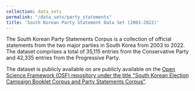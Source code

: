 ```yaml
---
collection: data_sets
permalink: "/data_sets/party_statements"
title: 'South Korean Party Statement Data Set (2003-2022)'
---
```


The South Korean Party Statements Corpus is a collection of official statements from the two major parties in South Korea from 2003 to 2022. The dataset comprises a total of 35,115 entries from the Conservative Party and 42,335 entries from the Progressive Party. 

The dataset is publicly available on are publicly available on the [Open Science Framework (OSF) repository under the title "South Korean Election Campaign Booklet Corpus and Party Statements Corpus"](https://doi.org/10.17605/OSF.IO/RCT9Y).

